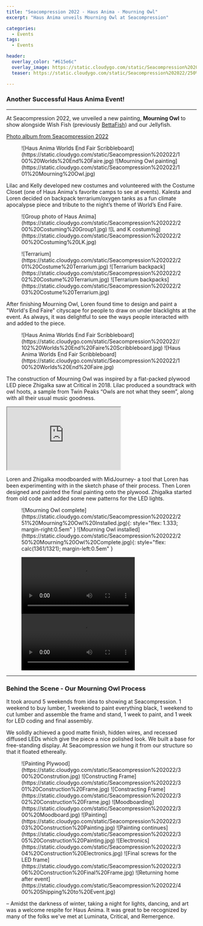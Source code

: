 ```yaml
---
title: "Seacompression 2022 - Haus Anima - Mourning Owl"
excerpt: "Haus Anima unveils Mourning Owl at Seacompression"

categories:
  - Events
tags:
  - Events

header:
  overlay_color: "#615e6c"
  overlay_image: https://static.cloudygo.com/static/Seacompression%202022/250%20Mourning%20Owl%20Complete.jpg
  teaser: https://static.cloudygo.com/static/Seacompression%202022/250%20Mourning%20Owl%20Complete.jpg

---
```


### Another Successful Haus Anima Event!
---

At Seacompression 2022, we unveiled a new painting, **Mourning Owl** to show alongside
Wish Fish (previously [BettaFish](/events/luminata)) and our Jellyfish.

[Photo album from Seacompression 2022](https://photos.app.goo.gl/7kjo1Ks7hjJV3gqL8)

<figure class="half" markdown="span">
![Haus Anima Worlds End Fair Scribbleboard](https://static.cloudygo.com/static/Seacompression%202022/100%20Worlds%20End%20Faire.jpg)
![Mourning Owl painting](https://static.cloudygo.com/static/Seacompression%202022/101%20Mourning%20Owl.jpg)
</figure>

Lilac and Kelly developed new costumes and volunteered with the Costume Closet
(one of Haus Anima's favorite camps to see at events).
Kalesta and Loren decided on backpack terrarium/oxygen tanks as a fun climate
apocalypse piece and tribute to the night’s theme of World’s End Faire.

<figure class="half" markdown="span">
![Group photo of Haus Anima](https://static.cloudygo.com/static/Seacompression%202022/200%20Costuming%20Group1.jpg)
![L and K costuming](https://static.cloudygo.com/static/Seacompression%202022/200%20Costuming%20LK.jpg)
</figure>

<figure class="third" markdown="span">
![Terrarium](https://static.cloudygo.com/static/Seacompression%202022/201%20Costume%20Terrarium.jpg)
![Terrarium backpack](https://static.cloudygo.com/static/Seacompression%202022/202%20Costume%20Terrarium.jpg)
![Terrarium backpacks](https://static.cloudygo.com/static/Seacompression%202022/203%20Costume%20Terrarium.jpg)
</figure>

After finishing Mourning Owl, Loren found time to design and paint a
"World's End Faire" cityscape for people to draw on under blacklights at the event.
As always, it was delightful to see the ways people interacted with and added to the piece.

<figure class="half" markdown="span">
![Haus Anima Worlds End Fair Scribbleboard](https://static.cloudygo.com/static/Seacompression%202022//102%20Worlds%20End%20Faire%20Scribbleboard.jpg)
![Haus Anima Worlds End Fair Scribbleboard](https://static.cloudygo.com/static/Seacompression%202022/100%20Worlds%20End%20Faire.jpg)
</figure>

The construction of Mourning Owl was inspired by a flat-packed plywood LED piece Zhigalka saw at Critical in 2018.
Lilac produced a soundtrack with owl hoots, a sample from Twin Peaks “Owls are not what they seem”, along with all their usual music goodness.

<iframe class="soundcloud-player" height="166" src="https://w.soundcloud.com/player/?url=https://soundcloud.com/alex-perusse/11-seacompression-2022-owls&color=%23ff5500&auto_play=false&hide_related=false&show_comments=true&show_user=true&show_reposts=false&show_teaser=true&visual=true"></iframe>

Loren and Zhigalka moodboarded with MidJourney- a tool that Loren has been experimenting with in the sketch phase of their process.
Then Loren designed and painted the final painting onto the plywood.
Zhigalka started from old code and added some new patterns for the LED lights.

<figure class="half" markdown="span">
![Mourning Owl complete](https://static.cloudygo.com/static/Seacompression%202022/251%20Mourning%20Owl%20Installed.jpg){: style="flex: 1.333; margin-right:0.5em" }
![Mourning Owl installed](https://static.cloudygo.com/static/Seacompression%202022/250%20Mourning%20Owl%20Complete.jpg){: style="flex: calc(1361/1321); margin-left:0.5em" }
</figure>

<figure class="half" markdown="span">
<video controls>
  <source src="https://static.cloudygo.com/static/Seacompression%202022/252%20Mourning%20Owl.MOV">
  Video of Mourning Owl at Seacompression
</video>
<video controls>
  <source src="https://static.cloudygo.com/static/Seacompression%202022/253%20Mourning%20Owl.MOV">
  Another video of Mourning Owl at Seacompression
</video>
</figure>

---

### Behind the Scene - Our Mourning Owl Process

It took around 5 weekends from idea to showing at Seacompression. 1 weekend to buy lumber, 1 weekend to paint everything black, 1 weekend to cut lumber and assemble the frame and stand, 1 week to paint, and 1 week for LED coding and final assembly.

We solidly achieved a good matte finish, hidden wires, and recessed diffused LEDs which give the piece a nice polished look. We built a base for free-standing display. At Seacompression we hung it from our structure so that it floated ethereally.

<figure class="third" markdown="span">
![Painting Plywood](https://static.cloudygo.com/static/Seacompression%202022/300%20Constrution.jpg)
![Constructing Frame](https://static.cloudygo.com/static/Seacompression%202022/301%20Construction%20Frame.jpg)
![Constracting Frame](https://static.cloudygo.com/static/Seacompression%202022/302%20Construction%20Frame.jpg)
![Moodboarding](https://static.cloudygo.com/static/Seacompression%202022/300%20Moodboard.jpg)
![Painting](https://static.cloudygo.com/static/Seacompression%202022/303%20Construction%20Painting.jpg)
![Painting continues](https://static.cloudygo.com/static/Seacompression%202022/305%20Construction%20Painting.jpg)
![Electronics](https://static.cloudygo.com/static/Seacompression%202022/304%20Construction%20Electronics.jpg)
![Final screws for the LED frame](https://static.cloudygo.com/static/Seacompression%202022/306%20Construction%20Final%20Frame.jpg)
![Returning home after event](https://static.cloudygo.com/static/Seacompression%202022/400%20Shipping%20to%20Event.jpg)
</figure>


– Amidst the darkness of winter, taking a night for lights, dancing, and art was a welcome respite for Haus Anima. It was great to be recognized by many of the folks we've met at Luminata, Critical, and Remergence.


